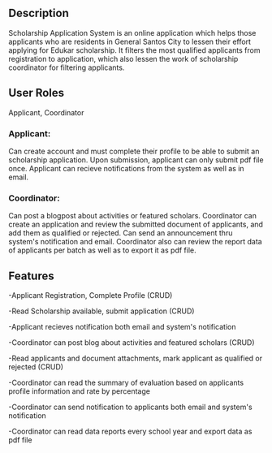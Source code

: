 <h2>Description</h2>
<p>
    Scholarship Application System is an online application which helps those applicants who are residents in General Santos City to lessen their effort applying for Edukar scholarship. It filters the most qualified applicants from registration to application, which also lessen the work of scholarship coordinator for filtering applicants.
</p>

<h2>User Roles</h2>
<p>Applicant, Coordinator </p>

<h3>Applicant:</h3>
<p>Can create account and must complete their profile to be able to submit an scholarship application. Upon submission, applicant can only submit pdf file once. Applicant can recieve notifications from the system as well as in email.</p>

<h3>Coordinator:</h3>
<p>Can post a blogpost about activities or featured scholars. Coordinator can create an application and review the submitted document of applicants, and add them as qualified or rejected. Can send an announcement thru system's notification and email. Coordinator also can review the report data of applicants per batch as well as to export it as pdf file.</p>

<h2>Features</h2>
<p>-Applicant Registration, Complete Profile (CRUD)</p>
<p>-Read Scholarship available, submit application (CRUD)</p>
<p>-Applicant recieves notification both email and system's notification</p>
<p>-Coordinator can post blog about activities and featured scholars (CRUD)</p>
<p>-Read applicants and document attachments, mark applicant as qualified or rejected (CRUD)</p>
<p>-Coordinator can read the summary of evaluation based on applicants profile information and rate by percentage</p>
<p>-Coordinator can send notification to applicants both email and system's notification</p>
<p>-Coordinator can read data reports every school year and export data as pdf file</p>
